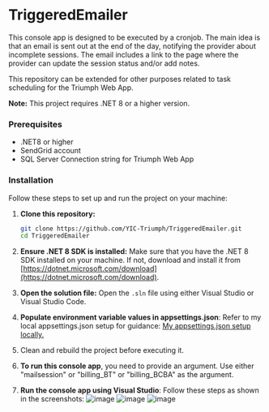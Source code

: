 # TriggeredEmailer

This console app is designed to be executed by a cronjob. The main idea is that an email is sent out at the end of the day, notifying the provider about incomplete sessions. The email includes a link to the page where the provider can update the session status and/or add notes.

This repository can be extended for other purposes related to task scheduling for the Triumph Web App.

**Note:** This project requires .NET 8 or a higher version.

### Prerequisites

- .NET8 or higher
- SendGrid account
- SQL Server Connection string for Triumph Web App

### Installation

Follow these steps to set up and run the project on your machine:

1. **Clone this repository:**
    ```bash
    git clone https://github.com/YIC-Triumph/TriggeredEmailer.git
    cd TriggeredEmailer
    ```

2. **Ensure .NET 8 SDK is installed:**
   Make sure that you have the .NET 8 SDK installed on your machine. If not, download and install it from [https://dotnet.microsoft.com/download](https://dotnet.microsoft.com/download).

3. **Open the solution file:**
   Open the `.sln` file using either Visual Studio or Visual Studio Code.

4. **Populate environment variable values in appsettings.json**:
Refer to my local appsettings.json setup for guidance: [My appsettings.json setup locally.](https://github.com/YIC-Triumph/TriggeredEmailer/wiki/My-appsettings.json-setup-locally)

5. Clean and rebuild the project before executing it.

6. **To run this console app**, you need to provide an argument. Use either "mailsession" or "billing_BT" or "billing_BCBA" as the argument.

7. **Run the console app using Visual Studio**:
Follow these steps as shown in the screenshots:
![image](https://github.com/YIC-Triumph/TriggeredEmailer/assets/21212665/f9ef9ae3-c7d5-4c27-b48d-d2735e160217)
![image](https://github.com/YIC-Triumph/TriggeredEmailer/assets/21212665/91b1c544-24a4-4826-b587-7b464a415004)
![image](https://github.com/YIC-Triumph/TriggeredEmailer/assets/21212665/e93c6086-248c-4c04-9b59-50b81f479f80)

